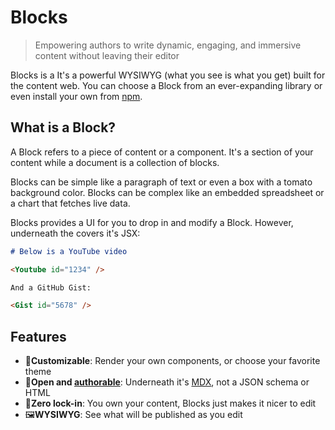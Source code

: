 # Blocks

> Empowering authors to write dynamic, engaging, and immersive content without leaving
their editor

Blocks is a 
It's a powerful WYSIWYG (what you see is what you get) built for the content web. You can
choose a Block from an ever-expanding library or even install your own from [npm][].

## What is a Block?

A Block refers to a piece of content or a component. It's a section of your content while
a document is a collection of blocks.

Blocks can be simple like a paragraph of text or even a box with a tomato background color.
Blocks can be complex like an embedded spreadsheet or a chart that fetches live data.

Blocks provides a UI for you to drop in and modify a Block. However, underneath the covers
it's JSX:

```md
# Below is a YouTube video

<Youtube id="1234" />

And a GitHub Gist:

<Gist id="5678" />
```

## Features

- 📸**Customizable**: Render your own components, or choose your favorite theme
- 📨**Open and [authorable][]**: Underneath it's [MDX][mdx], not a JSON schema or HTML
- 🔐**Zero lock-in**: You own your content, Blocks just makes it nicer to edit
- 🖼**WYSIWYG**: See what will be published as you edit

[mdx]: https://mdxjs.com/
[npm]: https://npmjs.com/
[authorable]: https://johno.com/authorable-format
